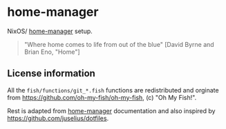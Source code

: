 # home-manager

NixOS/ [home-manager](https://github.com/nix-community/home-manager) setup.

> "Where home comes to life from out of the blue"
> [David Byrne and Brian Eno, "Home"]


## License information

All the `fish/functions/git_*.fish` functions are redistributed and orginate from
https://github.com/oh-my-fish/oh-my-fish, (c) "Oh My Fish!".

Rest is adapted from [home-manager](https://github.com/nix-community/home-manager) documentation
and also inspired by https://github.com/juselius/dotfiles.
